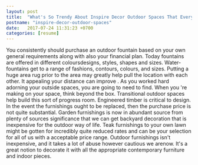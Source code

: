 ```yaml
---
layout: post
title:  "What's So Trendy About Inspire Decor Outdoor Spaces That Everyone Went Crazy Over It"
postname: "inspire-decor-outdoor-spaces"
date:   2017-07-24 11:31:23 +0700
categories: [resume]
---
```

You consistently should purchase an outdoor fountain based on your own general requirements along with also your financial plan. Today fountains are offered in different coloursdesigns, styles, shapes and sizes. Water-fountains get to a range of fashions, contours, colours, and sizes. Putting a huge area rug prior to the area may greatly help pull the location with each other. It appealing your distance can improve . As you worked hard adorning your outside spaces, you are going to need to find. When you 're making on your space, think beyond the box. Transitional outdoor spaces help build this sort of progress room. Engineered timber is critical to design. In the event the furnishings ought to be replaced, then the purchase price is not quite substantial. Garden furnishings is now in abundant source from plenty of sources significance that we can get backyard decoration that is inexpensive for the outdoor way of life. Teak furnishings to your own lawn might be gotten for incredibly quite reduced rates and can be your selection for all of us with a acceptable price range. Outdoor furnishings isn't inexpensive, and it takes a lot of abuse however cautious we arenow. It's a great notion to decorate it with all the appropriate contemporary furniture and indoor pieces.
